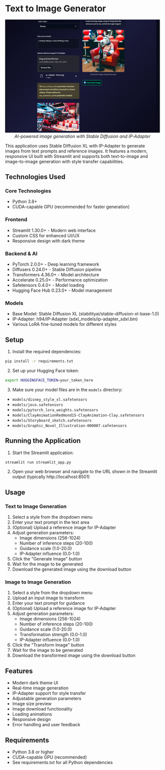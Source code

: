 # Text to Image Generator

<div align="center">
  <img src="thumbnail.png" alt="Text to Image Generator Demo" width="600"/>
  <br>
  <em>AI-powered image generation with Stable Diffusion and IP-Adapter</em>
</div>

This application uses Stable Diffusion XL with IP-Adapter to generate images from text prompts and reference images. It features a modern, responsive UI built with Streamlit and supports both text-to-image and image-to-image generation with style transfer capabilities.

## Technologies Used

### Core Technologies
- Python 3.8+
- CUDA-capable GPU (recommended for faster generation)

### Frontend
- Streamlit 1.30.0+ - Modern web interface
- Custom CSS for enhanced UI/UX
- Responsive design with dark theme

### Backend & AI
- PyTorch 2.0.0+ - Deep learning framework
- Diffusers 0.24.0+ - Stable Diffusion pipeline
- Transformers 4.36.0+ - Model architecture
- Accelerate 0.25.0+ - Performance optimization
- Safetensors 0.4.0+ - Model loading
- Hugging Face Hub 0.23.0+ - Model management

### Models
- Base Model: Stable Diffusion XL (stabilityai/stable-diffusion-xl-base-1.0)
- IP-Adapter: h94/IP-Adapter (sdxl_models/ip-adapter_sdxl.bin)
- Various LoRA fine-tuned models for different styles

## Setup

1. Install the required dependencies:
```bash
pip install -r requirements.txt
```

2. Set up your Hugging Face token:
```bash
export HUGGINGFACE_TOKEN=your_token_here
```

3. Make sure your model files are in the `models` directory:
- `models/disney_style_xl.safetensors`
- `models/joco.safetensors`
- `models/pytorch_lora_weights.safetensors`
- `models/ClayAnimationRedmond15-ClayAnimation-Clay.safetensors`
- `models/Storyboard_sketch.safetensors`
- `models/Graphic_Novel_Illustration-000007.safetensors`

## Running the Application

1. Start the Streamlit application:
```bash
streamlit run streamlit_app.py
```

2. Open your web browser and navigate to the URL shown in the Streamlit output (typically http://localhost:8501)

## Usage

### Text to Image Generation
1. Select a style from the dropdown menu
2. Enter your text prompt in the text area
3. (Optional) Upload a reference image for IP-Adapter
4. Adjust generation parameters:
   - Image dimensions (256-1024)
   - Number of inference steps (20-100)
   - Guidance scale (1.0-20.0)
   - IP-Adapter influence (0.0-1.0)
5. Click the "Generate Image" button
6. Wait for the image to be generated
7. Download the generated image using the download button

### Image to Image Generation
1. Select a style from the dropdown menu
2. Upload an input image to transform
3. Enter your text prompt for guidance
4. (Optional) Upload a reference image for IP-Adapter
5. Adjust generation parameters:
   - Image dimensions (256-1024)
   - Number of inference steps (20-100)
   - Guidance scale (1.0-20.0)
   - Transformation strength (0.0-1.0)
   - IP-Adapter influence (0.0-1.0)
6. Click the "Transform Image" button
7. Wait for the image to be generated
8. Download the transformed image using the download button

## Features

- Modern dark theme UI
- Real-time image generation
- IP-Adapter support for style transfer
- Adjustable generation parameters
- Image size preview
- Image download functionality
- Loading animations
- Responsive design
- Error handling and user feedback

## Requirements

- Python 3.8 or higher
- CUDA-capable GPU (recommended)
- See requirements.txt for all Python dependencies 